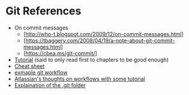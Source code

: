# Git References
 - On commit messages
   - [http://who-t.blogspot.com/2009/12/on-commit-messages.html]
   - [https://tbaggery.com/2008/04/19/a-note-about-git-commit-messages.html]
   - [https://cbea.ms/git-commit/]
 - [Tutorial](https://git-scm.com/book/en/v2) (said to only read first to chapters to be good enough)
 - [Cheat sheet](https://www.git-tower.com/blog/git-cheat-sheet/)
 - [exmaple git workflow](https://nvie.com/posts/a-successful-git-branching-model/)
 - [Atlassian's thoughts on workflows with some tutorial](https://www.atlassian.com/git/tutorials/comparing-workflows/forking-workflow)
 - [Explaination of the .git folder](https://jvns.ca/blog/2024/01/26/inside-git/?utm_source=tldrdevops)
